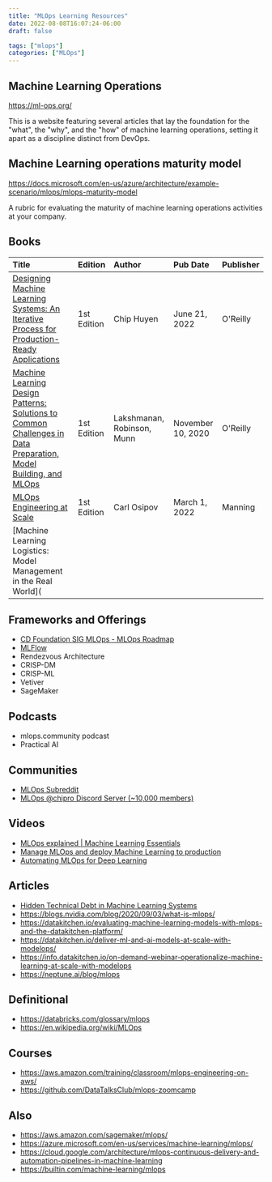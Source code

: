 ```yaml
---
title: "MLOps Learning Resources"
date: 2022-08-08T16:07:24-06:00
draft: false

tags: ["mlops"]
categories: ["MLOps"]
---
```


## Machine Learning Operations

https://ml-ops.org/

This is a website featuring several articles that lay the foundation for the
"what", the "why", and the "how" of machine learning operations, setting it
apart as a discipline distinct from DevOps.


## Machine Learning operations maturity model

https://docs.microsoft.com/en-us/azure/architecture/example-scenario/mlops/mlops-maturity-model

A rubric for evaluating the maturity of machine learning operations activities
at your company.


## Books

| Title | Edition | Author | Pub Date | Publisher |
| :---- | :------ | :----- | :------- | :-------- |
| [Designing Machine Learning Systems: An Iterative Process for Production-Ready Applications](https://www.amazon.com/Designing-Machine-Learning-Systems-Production-Ready/dp/1098107969) | 1st Edition | Chip Huyen | June 21, 2022 | O'Reilly |
| [Machine Learning Design Patterns: Solutions to Common Challenges in Data Preparation, Model Building, and MLOps]( https://www.amazon.com/Machine-Learning-Design-Patterns-Preparation/dp/1098115783) | 1st Edition | Lakshmanan, Robinson, Munn | November 10, 2020 | O'Reilly |
| [MLOps Engineering at Scale](https://www.manning.com/books/mlops-engineering-at-scale?query=mlops) | 1st Edition | Carl Osipov | March 1, 2022 | Manning |
| [Machine Learning Logistics: Model Management in the Real World](


## Frameworks and Offerings

- [CD Foundation SIG MLOps - MLOps Roadmap](https://github.com/cdfoundation/sig-mlops/blob/main/roadmap/2020/MLOpsRoadmap2020.md)
- [MLFlow](https://mlflow.org/)
- Rendezvous Architecture
- CRISP-DM
- CRISP-ML
- Vetiver
- SageMaker


## Podcasts

- mlops.community podcast
- Practical AI


## Communities

- [MLOps Subreddit](https://www.reddit.com/r/mlops/)
- [MLOps @chipro Discord Server (~10,000 members)](https://discord.com/invite/Mw77HPrgjF)


## Videos

- [MLOps explained | Machine Learning Essentials](https://www.youtube.com/watch?v=ZVWg18AXXuE)
- [Manage MLOps and deploy Machine Learning to production](https://www.youtube.com/watch?v=vhYBaxHs2kI)
- [Automating MLOps for Deep Learning](https://www.youtube.com/watch?v=gTGKIAVIgDg)


## Articles

- [Hidden Technical Debt in Machine Learning Systems](http://mng.bz/01jl)
- https://blogs.nvidia.com/blog/2020/09/03/what-is-mlops/
- https://datakitchen.io/evaluating-machine-learning-models-with-mlops-and-the-datakitchen-platform/
- https://datakitchen.io/deliver-ml-and-ai-models-at-scale-with-modelops/
- https://info.datakitchen.io/on-demand-webinar-operationalize-machine-learning-at-scale-with-modelops
- https://neptune.ai/blog/mlops


## Definitional

- https://databricks.com/glossary/mlops
- https://en.wikipedia.org/wiki/MLOps


## Courses

- https://aws.amazon.com/training/classroom/mlops-engineering-on-aws/
- https://github.com/DataTalksClub/mlops-zoomcamp


## Also

- https://aws.amazon.com/sagemaker/mlops/
- https://azure.microsoft.com/en-us/services/machine-learning/mlops/
- https://cloud.google.com/architecture/mlops-continuous-delivery-and-automation-pipelines-in-machine-learning
- https://builtin.com/machine-learning/mlops
